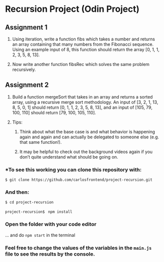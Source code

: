 # Recursion Project (Odin Project)

## Assignment 1

   1. Using iteration, write a function fibs which takes a number and returns an 
   array containing that many numbers from the Fibonacci sequence. Using an example 
   input of 8, this function should return the array [0, 1, 1, 2, 3, 5, 8, 13].

2. Now write another function fibsRec which solves the same problem recursively.

## Assignment 2

1. Build a function mergeSort that takes in an array and returns a sorted array,
 using a recursive merge sort methodology. An input of [3, 2, 1, 13, 8, 5, 0, 1] 
 should return [0, 1, 1, 2, 3, 5, 8, 13], and an input of [105, 79, 100, 110] 
 should return [79, 100, 105, 110].

2. Tips:

   1. Think about what the base case is and what behavior is happening again and
    again and can actually be delegated to someone else (e.g. that same function!).

   2. It may be helpful to check out the background videos again if you don’t 
    quite understand what should be going on.


### *To see this working you can clone this repository with:

```$ git clone https://github.com/carlosfrontend/project-recursion.git``` 

### And then:

``` $ cd project-recursion ```

``project-recursion$`` ```  npm install ```

### Open the folder with your code editor

 ... and do ```npm start``` in the terminal

 ### Feel free to change the values ​​of the variables in the ```main.js``` file to see the results by the console.
